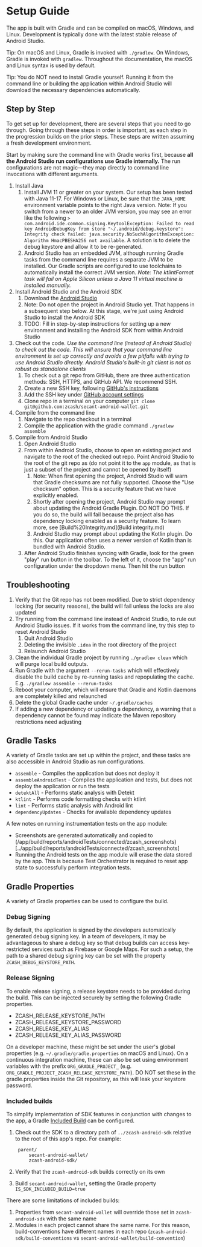 # Setup Guide
The app is built with Gradle and can be compiled on macOS, Windows, and Linux.  Development is typically done with the latest stable release of Android Studio.

Tip: On macOS and Linux, Gradle is invoked with `./gradlew`.  On Windows, Gradle is invoked with `gradlew`.  Throughout the documentation, the macOS and Linux syntax is used by default.

Tip: You do NOT need to install Gradle yourself.  Running it from the command line or building the application within Android Studio will download the necessary dependencies automatically.

## Step by Step
To get set up for development, there are several steps that you need to go through.  Going through these steps in order is important, as each step in the progression builds on the prior steps.   These steps are written assuming a fresh development environment.

Start by making sure the command line with Gradle works first, because **all the Android Studio run configurations use Gradle internally.**  The run configurations are not magic—they map directly to command line invocations with different arguments.

1. Install Java
    1. Install JVM 11 or greater on your system.  Our setup has been tested with Java 11-17.  For Windows or Linux, be sure that the `JAVA_HOME` environment variable points to the right Java version.  Note: If you switch from a newer to an older JVM version, you may see an error like the following `> com.android.ide.common.signing.KeytoolException: Failed to read key AndroidDebugKey from store "~/.android/debug.keystore": Integrity check failed: java.security.NoSuchAlgorithmException: Algorithm HmacPBESHA256 not available`.  A solution is to delete the debug keystore and allow it to be re-generated.
    1. Android Studio has an embedded JVM, although running Gradle tasks from the command line requires a separate JVM to be installed.  Our Gradle scripts are configured to use toolchains to automatically install the correct JVM version.  _Note: The ktlintFormat task will fail on Apple Silicon unless a Java 11 virtual machine is installed manually._
1. Install Android Studio and the Android SDK
    1. Download the [Android Studio](https://developer.android.com/studio/)
    1. Note: Do not open the project in Android Studio yet.  That happens in a subsequent step below.  At this stage, we're just using Android Studio to install the Android SDK
    1. TODO: Fill in step-by-step instructions for setting up a new environment and installing the Android SDK from within Android Studio
1. Check out the code.  _Use the command line (instead of Android Studio) to check out the code. This will ensure that your command line environment is set up correctly and avoids a few pitfalls with trying to use Android Studio directly.  Android Studio's built-in git client is not as robust as standalone clients_
    1. To check out a git repo from GitHub, there are three authentication methods: SSH, HTTPS, and GitHub API.  We recommend SSH.
    1. Create a new SSH key, following [GitHub's instructions](https://docs.github.com/en/authentication/connecting-to-github-with-ssh/generating-a-new-ssh-key-and-adding-it-to-the-ssh-agent)
    1. Add the SSH key under [GitHub account settings](https://github.com/settings/keys)
    1. Clone repo in a terminal on your computer `git clone git@github.com:zcash/secant-android-wallet.git`
1. Compile from the command line
    1. Navigate to the repo checkout in a terminal
    1. Compile the application with the gradle command `./gradlew assemble`
1. Compile from Android Studio
    1. Open Android Studio
    1. From within Android Studio, choose to open an existing project and navigate to the root of the checked out repo.  Point Android Studio to the root of the git repo as (do not point it to the `app` module, as that is just a subset of the project and cannot be opened by itself)
        1. Note: When first opening the project, Android Studio will warn that Gradle checksums are not fully supported.  Choose the "Use checksum" option.  This is a security feature that we have explicitly enabled.
        1. Shortly after opening the project, Android Studio may prompt about updating the Android Gradle Plugin.  DO NOT DO THIS.  If you do so, the build will fail because the project also has dependency locking enabled as a security feature.  To learn more, see [Build%20Integrity.md](Build integrity.md)
        1. Android Studio may prompt about updating the Kotlin plugin.  Do this.  Our application often uses a newer version of Kotlin than is bundled with Android Studio.
    1. After Android Studio finishes syncing with Gradle, look for the green "play" run button in the toolbar.  To the left of it, choose the "app" run configuration under the dropdown menu.  Then hit the run button

## Troubleshooting
1. Verify that the Git repo has not been modified.  Due to strict dependency locking (for security reasons), the build will fail unless the locks are also updated
1. Try running from the command line instead of Android Studio, to rule out Android Studio issues.  If it works from the command line, try this step to reset Android Studio
   1. Quit Android Studio
   2. Deleting the invisible `.idea` in the root directory of the project
   3. Relaunch Android Studio
2. Clean the individual Gradle project by running `./gradlew clean` which will purge local build outputs.
3. Run Gradle with the argument `--rerun-tasks` which will effectively disable the build cache by re-running tasks and repopulating the cache.  E.g. `./gradlew assemble --rerun-tasks`
4. Reboot your computer, which will ensure that Gradle and Kotlin daemons are completely killed and relaunched
5. Delete the global Gradle cache under `~/.gradle/caches`
6. If adding a new dependency or updating a dependency, a warning that a dependency cannot be found may indicate the Maven repository restrictions need adjusting

## Gradle Tasks
A variety of Gradle tasks are set up within the project, and these tasks are also accessible in Android Studio as run configurations.
 * `assemble` - Compiles the application but does not deploy it
 * `assembleAndroidTest` - Compiles the application and tests, but does not deploy the application or run the tests
 * `detektAll` - Performs static analysis with Detekt
 * `ktlint` - Performs code formatting checks with ktlint
 * `lint` - Performs static analysis with Android lint
 * `dependencyUpdates` - Checks for available dependency updates

A few notes on running instrumentation tests on the app module:
 - Screenshots are generated automatically and copied to (/app/build/reports/androidTests/connected/zcash_screenshots)[../app/build/reports/androidTests/connected/zcash_screenshots]
 - Running the Android tests on the app module will erase the data stored by the app.  This is because Test Orchestrator is required to reset app state to successfully perform integration tests.

## Gradle Properties
A variety of Gradle properties can be used to configure the build.

### Debug Signing
By default, the application is signed by the developers automatically generated debug signing key.  In a team of developers, it may be advantageous to share a debug key so that debug builds can access key-restricted services such as Firebase or Google Maps.  For such a setup, the path to a shared debug signing key can be set with the property `ZCASH_DEBUG_KEYSTORE_PATH`.

### Release Signing
To enable release signing, a release keystore needs to be provided during the build.  This can be injected securely by setting the following Gradle properties.
* ZCASH_RELEASE_KEYSTORE_PATH
* ZCASH_RELEASE_KEYSTORE_PASSWORD
* ZCASH_RELEASE_KEY_ALIAS
* ZCASH_RELEASE_KEY_ALIAS_PASSWORD

On a developer machine, these might be set under the user's global properties (e.g. `~/.gradle/gradle.properties` on macOS and Linux).  On a continuous integration machine, these can also be set using environment variables with the prefix `ORG_GRADLE_PROJECT_` (e.g. `ORG_GRADLE_PROJECT_ZCASH_RELEASE_KEYSTORE_PATH`).  DO NOT set these in the gradle.properties inside the Git repository, as this will leak your keystore password.

### Included builds
To simplify implementation of SDK features in conjunction with changes to the app, a Gradle [Included Build](https://docs.gradle.org/current/userguide/composite_builds.html) can be configured.

1. Check out the SDK to a directory path of `../zcash-android-sdk` relative to the root of this app's repo.  For example:

        parent/
            secant-android-wallet/
            zcash-android-sdk/

1. Verify that the `zcash-android-sdk` builds correctly on its own
1. Build `secant-android-wallet`, setting the Gradle property `IS_SDK_INCLUDED_BUILD=true`

There are some limitations of included builds:
1. Properties from `secant-android-wallet` will override those set in `zcash-android-sdk` with the same name
1. Modules in each project cannot share the same name.  For this reason, build-conventions have different names in each repo (`zcash-android-sdk/build-conventions` vs `secant-android-wallet/build-convention`)